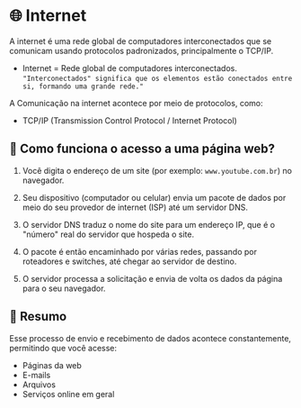 # 🌐 Internet

A internet é uma rede global de computadores interconectados que se comunicam usando protocolos padronizados, principalmente o TCP/IP.

- Internet = Rede global de computadores interconectados. `"Interconectados" significa que os elementos estão conectados entre si, formando uma grande rede."`

A Comunicação na internet acontece por meio de protocolos, como:

- TCP/IP (Transmission Control Protocol / Internet Protocol)

## 🚀 Como funciona o acesso a uma página web?

1. Você digita o endereço de um site (por exemplo: `www.youtube.com.br`) no navegador.

2. Seu dispositivo (computador ou celular) envia um pacote de dados por meio do seu provedor de internet (ISP) até um servidor DNS.

3. O servidor DNS traduz o nome do site para um endereço IP, que é o "número" real do servidor que hospeda o site.

4. O pacote é então encaminhado por várias redes, passando por roteadores e switches, até chegar ao servidor de destino.

5. O servidor processa a solicitação e envia de volta os dados da página para o seu navegador.

## 🔄 Resumo

Esse processo de envio e recebimento de dados acontece constantemente, permitindo que você acesse:

- Páginas da web
- E-mails
- Arquivos
- Serviços online em geral
